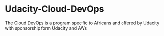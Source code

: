 # Udacity-Cloud-DevOps

The Cloud DevOps is a program specific to Africans and offered by Udacity with sponsorship form Udacity and AWs
